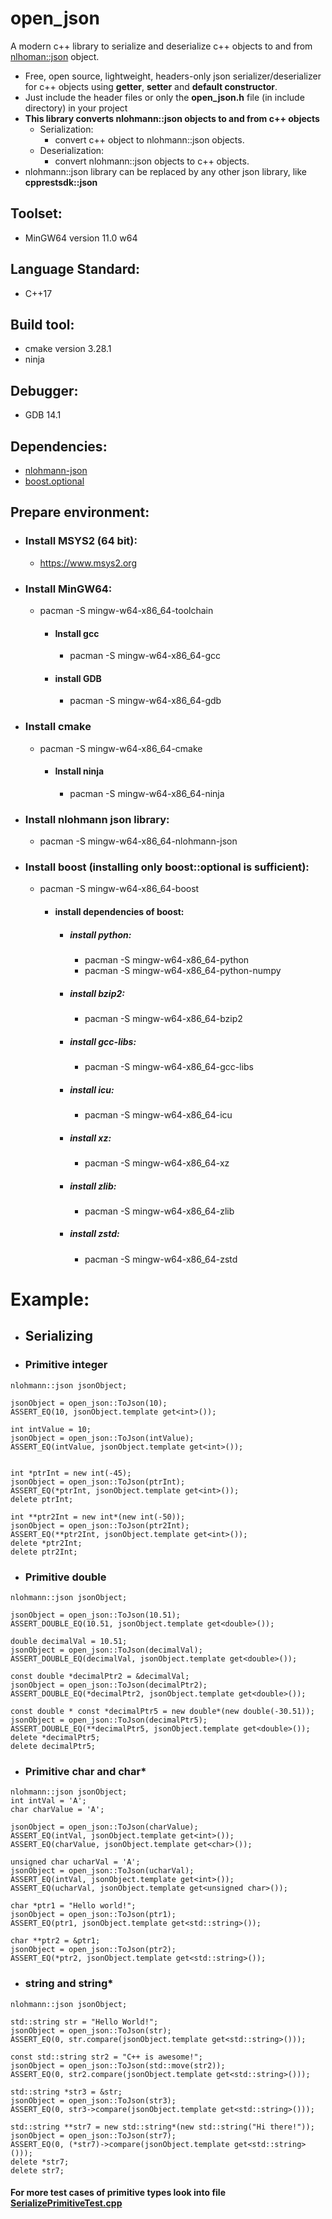 # open_json
A modern c++ library to serialize and deserialize c++ objects to and from <a href = "https://github.com/nlohmann/json"> nlhoman::json</a> object.
* Free, open source, lightweight, headers-only json serializer/deserializer for c++ objects using <b>getter</b>, <b>setter</b> and <b>default constructor</b>.
* Just include the header files or only the <b>open_json.h</b> file (in include directory) in your project
* <b>This library converts nlohmann::json objects to and from c++ objects</B>
  * Serialization:
    * convert c++ object to nlohmann::json objects.
  * Deserialization:
    * convert nlohmann::json objects to c++ objects.
* nlohmann::json library can be replaced by any other json library, like <b>cpprestsdk::json</b>

## Toolset:
* MinGW64 version 11.0 w64

## Language Standard:
* C++17

## Build tool:
* cmake version 3.28.1
* ninja

## Debugger:
* GDB 14.1

## Dependencies:
* <a href="https://github.com/nlohmann/json">nlohmann-json</a>
* <a href="https://github.com/boostorg/boost">boost.optional</a>

## Prepare environment:

* ### Install MSYS2 (64 bit):
  * https://www.msys2.org

* ### Install MinGW64:
  * pacman -S mingw-w64-x86_64-toolchain

    * #### Install gcc
      * pacman -S mingw-w64-x86_64-gcc
    
    * #### install GDB
      * pacman -S mingw-w64-x86_64-gdb

* ### Install cmake
  * pacman -S mingw-w64-x86_64-cmake

     * #### Install ninja
       * pacman -S mingw-w64-x86_64-ninja
   
* ### Install nlohmann json library:
  * pacman -S mingw-w64-x86_64-nlohmann-json

* ### Install boost (installing only boost::optional is sufficient):
  * pacman -S mingw-w64-x86_64-boost
    * #### install dependencies of boost:
      * ##### install python:
        * pacman -S mingw-w64-x86_64-python
        * pacman -S mingw-w64-x86_64-python-numpy
      * ##### install bzip2:
        * pacman -S mingw-w64-x86_64-bzip2
      * ##### install gcc-libs:
        * pacman -S mingw-w64-x86_64-gcc-libs
      * ##### install icu:
        * pacman -S mingw-w64-x86_64-icu
      * ##### install xz:
        * pacman -S mingw-w64-x86_64-xz
      * ##### install zlib:
        * pacman -S mingw-w64-x86_64-zlib
      * ##### install zstd:
        * pacman -S mingw-w64-x86_64-zstd

# Example:

* ## Serializing
* ### Primitive integer
````
nlohmann::json jsonObject;

jsonObject = open_json::ToJson(10);
ASSERT_EQ(10, jsonObject.template get<int>());

int intValue = 10;
jsonObject = open_json::ToJson(intValue);
ASSERT_EQ(intValue, jsonObject.template get<int>());


int *ptrInt = new int(-45);
jsonObject = open_json::ToJson(ptrInt);
ASSERT_EQ(*ptrInt, jsonObject.template get<int>());
delete ptrInt;

int **ptr2Int = new int*(new int(-50));
jsonObject = open_json::ToJson(ptr2Int);
ASSERT_EQ(**ptr2Int, jsonObject.template get<int>());
delete *ptr2Int;
delete ptr2Int;

````

* ### Primitive double
````
nlohmann::json jsonObject;

jsonObject = open_json::ToJson(10.51);
ASSERT_DOUBLE_EQ(10.51, jsonObject.template get<double>());

double decimalVal = 10.51;
jsonObject = open_json::ToJson(decimalVal);
ASSERT_DOUBLE_EQ(decimalVal, jsonObject.template get<double>());

const double *decimalPtr2 = &decimalVal;
jsonObject = open_json::ToJson(decimalPtr2);
ASSERT_DOUBLE_EQ(*decimalPtr2, jsonObject.template get<double>());

const double * const *decimalPtr5 = new double*(new double(-30.51));
jsonObject = open_json::ToJson(decimalPtr5);
ASSERT_DOUBLE_EQ(**decimalPtr5, jsonObject.template get<double>());
delete *decimalPtr5;
delete decimalPtr5;
````

* ### Primitive char and char*
````
nlohmann::json jsonObject;
int intVal = 'A';
char charValue = 'A';

jsonObject = open_json::ToJson(charValue);
ASSERT_EQ(intVal, jsonObject.template get<int>());
ASSERT_EQ(charValue, jsonObject.template get<char>());

unsigned char ucharVal = 'A';
jsonObject = open_json::ToJson(ucharVal);
ASSERT_EQ(intVal, jsonObject.template get<int>());
ASSERT_EQ(ucharVal, jsonObject.template get<unsigned char>());

char *ptr1 = "Hello world!";
jsonObject = open_json::ToJson(ptr1);
ASSERT_EQ(ptr1, jsonObject.template get<std::string>());

char **ptr2 = &ptr1;
jsonObject = open_json::ToJson(ptr2);
ASSERT_EQ(*ptr2, jsonObject.template get<std::string>());
````

* ### string and string*
````
nlohmann::json jsonObject;

std::string str = "Hello World!";
jsonObject = open_json::ToJson(str);
ASSERT_EQ(0, str.compare(jsonObject.template get<std::string>()));

const std::string str2 = "C++ is awesome!";
jsonObject = open_json::ToJson(std::move(str2));
ASSERT_EQ(0, str2.compare(jsonObject.template get<std::string>()));

std::string *str3 = &str;
jsonObject = open_json::ToJson(str3);
ASSERT_EQ(0, str3->compare(jsonObject.template get<std::string>()));

std::string **str7 = new std::string*(new std::string("Hi there!"));
jsonObject = open_json::ToJson(str7);
ASSERT_EQ(0, (*str7)->compare(jsonObject.template get<std::string>()));
delete *str7;
delete str7;
````
#### For more test cases of primitive types look into file <a href="./tests/src/SerializePrimitiveTest.cpp">SerializePrimitiveTest.cpp</a>